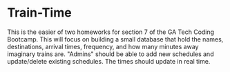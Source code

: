 # Train-Time
This is the easier of two homeworks for section 7 of the GA Tech Coding Bootcamp. This will focus on building a small database that hold the names, destinations, arrival times, frequency, and how many minutes away imaginary trains are. "Admins" should be able to add new schedules and update/delete existing schedules. The times should update in real time.
